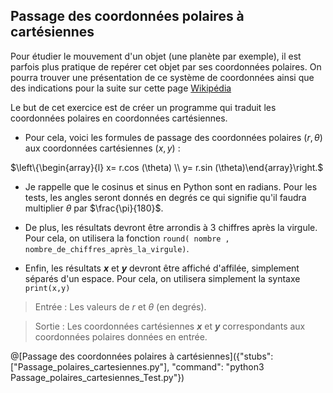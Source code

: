 ## Passage des coordonnées polaires à cartésiennes

Pour étudier le mouvement d'un objet (une planète par exemple), il est parfois plus pratique de repérer cet objet par ses coordonnées polaires.
On pourra trouver une présentation de ce système de coordonnées  ainsi que des indications pour la suite sur cette page [Wikipédia](https://fr.wikipedia.org/wiki/Coordonn%C3%A9es_polaires)

Le but de cet exercice est de créer un programme qui traduit les coordonnées polaires en coordonnées cartésiennes.

+ Pour cela, voici les formules de passage des coordonnées polaires $`(r,\theta)`$ aux coordonnées cartésiennes $`(x,y)`$ :

$`\left\{\begin{array}{l} x= r.cos (\theta) \\ y= r.sin (\theta)\end{array}\right.`$


+ Je rappelle que le cosinus et sinus en Python sont en radians. Pour les tests, les angles seront donnés en degrés ce qui signifie  qu'il faudra multiplier $`\theta`$ par $`\frac{\pi}{180}`$.

+ De plus, les résultats devront être arrondis à 3 chiffres après la virgule. Pour cela, on utilisera la fonction `round( nombre , nombre_de_chiffres_après_la_virgule)`.
+ Enfin, les résultats ***x*** et ***y*** devront être affiché d'affilée, simplement séparés d'un espace. Pour cela, on utilisera simplement la syntaxe `print(x,y)`

>Entrée : Les valeurs de $`r`$ et $`\theta`$ (en degrés).

>Sortie : Les coordonnées cartésiennes ***x*** et ***y*** correspondants aux coordonnées polaires données en entrée.

@[Passage des coordonnées polaires à cartésiennes]({"stubs": ["Passage_polaires_cartesiennes.py"], "command": "python3 Passage_polaires_cartesiennes_Test.py"})

